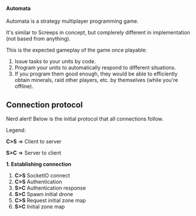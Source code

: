 #### Automata

Automata is a strategy multiplayer programming game.

It's similar to Screeps in concept, but complerely different in implementation (not based from anything).

This is the expected gameplay of the game once playable:

1. Issue tasks to your units by code.
2. Program your units to automatically respond to different situations.
3. If you program them good enough, they would be able to efficiently obtain minerals, raid other players, etc. by themselves (while you're offline).

## Connection protocol

Nerd alert! Below is the initial protocol that all connections follow.

Legend:

**C>S** => Client to server

**S>C** => Server to client

**1. Establishing connection**

1. **C>S** SocketIO connect
2. **C>S** Authentication
3. **S>C** Authentication response
4. **S>C** Spawn initial drone
5. **C>S** Request initial zone map
6. **S>C** Initial zone map